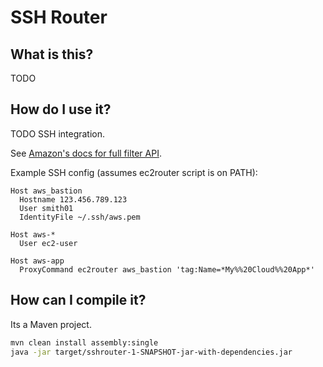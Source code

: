 SSH Router
==========

What is this?
-------------

TODO

How do I use it?
----------------

TODO SSH integration.

See [Amazon's docs for full filter API](http://docs.amazonwebservices.com/AWSEC2/latest/APIReference/index.html?ApiReference-query-DescribeInstances.html).

Example SSH config (assumes ec2router script is on PATH):
```
Host aws_bastion
  Hostname 123.456.789.123
  User smith01
  IdentityFile ~/.ssh/aws.pem

Host aws-*
  User ec2-user

Host aws-app
  ProxyCommand ec2router aws_bastion 'tag:Name=*My%%20Cloud%%20App*'
```

How can I compile it?
---------------------

Its a Maven project.

```sh
mvn clean install assembly:single
java -jar target/sshrouter-1-SNAPSHOT-jar-with-dependencies.jar
```
